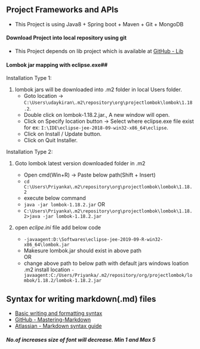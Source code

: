 ## Project Frameworks and APIs
* This Project is using Java8 + Spring boot + Maven + Git + MongoDB

#### Download Project into local repository using git
* This Project depends on lib project which is available at [GitHub - Lib](https://github.com/pvuk/lib.git)

#### Lombok jar mapping with eclipse.exe##
Installation Type 1:
1. lombok jars will be downloaded into .m2 folder in local Users folder.
    - Goto location -> `C:\Users\udaykiran\.m2\repository\org\projectlombok\lombok\1.18.2`.
    - Double click on lombok-1.18.2.jar., A new window will open.
    - Click on Specify location button -> Select where eclipse.exe file exist for ex: `I:\IDE\eclipse-jee-2018-09-win32-x86_64\eclipse`.
    - Click on Install / Update button.
    - Click on Quit Installer.

Installation Type 2:
1. Goto lombok latest version downloaded folder in .m2
     - Open cmd(Win+R) -> Paste below path(Shift + Insert)
     - `cd C:\Users\Priyanka\.m2\repository\org\projectlombok\lombok\1.18.2`
     - execute below command
     - `java -jar lombok-1.18.2.jar`
     OR
     - `C:\Users\Priyanka\.m2\repository\org\projectlombok\lombok\1.18.2>java -jar lombok-1.18.2.jar`

2. open *eclipe.ini* file add below code
     - `-javaagent:D:\Softwares\eclipse-jee-2019-09-R-win32-x86_64\lombok.jar`
     - Makesure lombok.jar should exist in above path 
     </br> OR
     - change above path to below path with default jars windows loation .m2 install location `-javaagent:C:/Users/Priyanka/.m2/repository/org/projectlombok/lombok/1.18.2/lombok-1.18.2.jar`


## Syntax for writing markdown(.md) files
* [Basic writing and formatting syntax](https://help.github.com/en/articles/basic-writing-and-formatting-syntax#lists)
* [GitHub - Mastering-Markdown](https://guides.github.com/features/mastering-markdown/)
* [Atlassian - Markdown syntax guide](https://confluence.atlassian.com/bitbucketserver/markdown-syntax-guide-776639995.html)

##### No.of increases size of font will decrease. Min 1 and Max 5
 